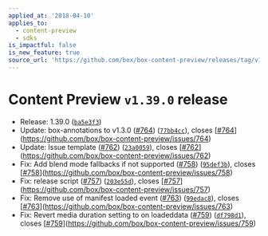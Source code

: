 ```yaml
---
applied_at: '2018-04-10'
applies_to:
  - content-preview
  - sdks
is_impactful: false
is_new_feature: true
source_url: 'https://github.com/box/box-content-preview/releases/tag/v1.39.0'
---
```


# Content Preview `v1.39.0` release


* Release: 1.39.0 ([`ba5e3f3`](https://github.com/box/box-content-preview/commit[`ba5e3f3`](https://github.com/box/box-content-preview/commit/ba5e3f3)))
* Update: box-annotations to v1.3.0 ([#764](https://github.com/box/box-content-preview/pull/764)) ([`77bb4cc`](https://github.com/box/box-content-preview/commit[`77bb4cc`](https://github.com/box/box-content-preview/commit/77bb4cc))), closes [[#764](https://github.com/box/box-content-preview/pull/764)](https://github.com/box/box-content-preview/issues/764)
* Update: Issue template ([#762](https://github.com/box/box-content-preview/pull/762)) ([`23a0059`](https://github.com/box/box-content-preview/commit[`23a0059`](https://github.com/box/box-content-preview/commit/23a0059))), closes [[#762](https://github.com/box/box-content-preview/pull/762)](https://github.com/box/box-content-preview/issues/762)
* Fix: Add blend mode fallbacks if not supported ([#758](https://github.com/box/box-content-preview/pull/758)) ([`95def3b`](https://github.com/box/box-content-preview/commit[`95def3b`](https://github.com/box/box-content-preview/commit/95def3b))), closes [[#758](https://github.com/box/box-content-preview/pull/758)](https://github.com/box/box-content-preview/issues/758)
* Fix: release script ([#757](https://github.com/box/box-content-preview/pull/757)) ([`203e55d`](https://github.com/box/box-content-preview/commit[`203e55d`](https://github.com/box/box-content-preview/commit/203e55d))), closes [[#757](https://github.com/box/box-content-preview/pull/757)](https://github.com/box/box-content-preview/issues/757)
* Fix: Remove use of manifest loaded event ([#763](https://github.com/box/box-content-preview/pull/763)) ([`99edac8`](https://github.com/box/box-content-preview/commit[`99edac8`](https://github.com/box/box-content-preview/commit/99edac8))), closes [[#763](https://github.com/box/box-content-preview/pull/763)](https://github.com/box/box-content-preview/issues/763)
* Fix: Revert media duration setting to on loadeddata ([#759](https://github.com/box/box-content-preview/pull/759)) ([`df798d1`](https://github.com/box/box-content-preview/commit[`df798d1`](https://github.com/box/box-content-preview/commit/df798d1))), closes [[#759](https://github.com/box/box-content-preview/pull/759)](https://github.com/box/box-content-preview/issues/759)



